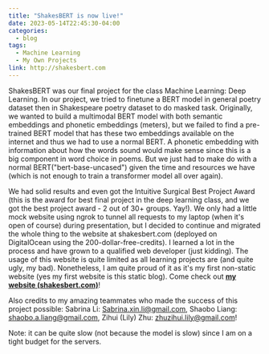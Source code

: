 ```yaml
---
title: "ShakesBERT is now live!"
date: 2023-05-14T22:45:30-04:00
categories:
  - blog
tags:
  - Machine Learning 
  - My Own Projects
link: http://shakesbert.com
---
```


ShakesBERT was our final project for the class Machine Learning: Deep Learning. In our project, we tried to finetune a BERT model in general poetry dataset then in Shakespeare poetry dataset to do masked task. Originally, we wanted to build a multimodal BERT model with both semantic embeddings and phonetic embeddings (meters), but we failed to find a pre-trained BERT model that has these two embeddings available on the internet and thus we had to use a normal BERT. A phonetic embedding with information about how the words sound would make sense since this is a big component in word choice in poems. But we just had to make do with a normal BERT("bert-base-uncased") given the time and resources we have (which is not enough to train a transformer model all over again).

We had solid results and even got the Intuitive Surgical Best Project Award (this is the award for best final project in the deep learning class, and we got the best project award - 2 out of 30+ groups. Yay!). We only had a little mock website using ngrok to tunnel all requests to my laptop (when it's open of course) during presentation, but I decided to continue and migrated the whole thing to the website at shakesbert.com (deployed on DigitalOcean using the 200-dollar-free-credits). I learned a lot in the process and have grown to a qualified web developer (just kidding). The usage of this website is quite limited as all learning projects are (and quite ugly, my bad). Nonetheless, I am quite proud of it as it's my first non-static website (yes my first website is this static blog). Come check out [**my website (shakesbert.com)**](http://shakesbert.com)! 

Also credits to my amazing teammates who made the success of this project possible: Sabrina Li: Sabrina.xin.li@gmail.com, Shaobo Liang: shaobo.a.liang@gmail.com, Zihui (Lily) Zhu: zhuzihui.lily@gmail.com! 


Note: it can be quite slow (not because the model is slow) since I am on a tight budget for the servers.